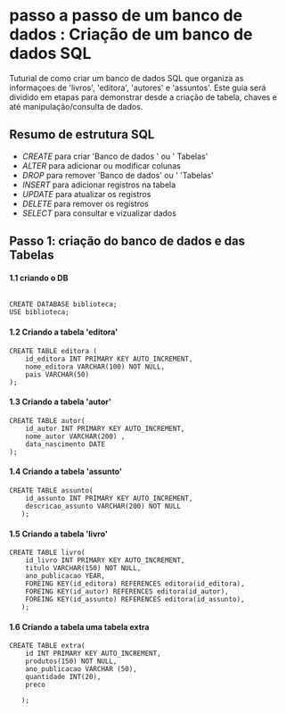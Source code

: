 # passo a passo de um banco de dados : Criação de um banco de dados SQL
Tuturial de como criar um  banco de dados SQL que organiza
as informaçoes de 'livros', 'editora', 'autores' e 'assuntos'.
Este guia será dividido em etapas para demonstrar desde a 
criação de tabela, chaves e até manipulação/consulta de dados.

## Resumo de estrutura SQL
 * _CREATE_  para   criar 'Banco de dados ' ou ' Tabelas'
 * _ALTER_ para adicionar ou modificar colunas
 * _DROP_ para remover 'Banco de dados' ou ' 'Tabelas'
 * _INSERT_ para adicionar registros na tabela
 * _UPDATE_ para atualizar os registros
 * _DELETE_ para remover os registros
 * _SELECT_ para consultar e vizualizar dados 

 ## Passo 1: criação do banco de dados e das Tabelas

 #### 1.1 criando o DB

 ```

 CREATE DATABASE biblioteca;
 USE biblioteca;

```

#### 1.2 Criando a tabela 'editora'

```
CREATE TABLE editora (
    id_editora INT PRIMARY KEY AUTO_INCREMENT,
    nome_editora VARCHAR(100) NOT NULL,
    pais VARCHAR(50)
);

```


#### 1.3 Criando a tabela 'autor'

```
CREATE TABLE autor(
    id_autor INT PRIMARY KEY AUTO_INCREMENT,
    nome_autor VARCHAR(200) ,
    data_nascimento DATE
);

```

#### 1.4 Criando a tabela 'assunto'

```
CREATE TABLE assunto(
    id_assunto INT PRIMARY KEY AUTO_INCREMENT,
    descricao_assunto VARCHAR(200) NOT NULL
   );

```


#### 1.5 Criando a tabela 'livro'

```
CREATE TABLE livro(
    id_livro INT PRIMARY KEY AUTO_INCREMENT,
    titulo VARCHAR(150) NOT NULL,
    ano_publicacao YEAR, 
    FOREING KEY(id_editora) REFERENCES editora(id_editora),
    FOREING KEY(id_autor) REFERENCES editora(id_autor),
    FOREING KEY(id_assunto) REFERENCES editora(id_assunto),
   );

```

#### 1.6 Criando a tabela uma tabela extra

```
CREATE TABLE extra(
    id INT PRIMARY KEY AUTO_INCREMENT,
    produtos(150) NOT NULL,
    ano_publicacao VARCHAR (50), 
    quantidade INT(20),
    preco 
    
   );

```